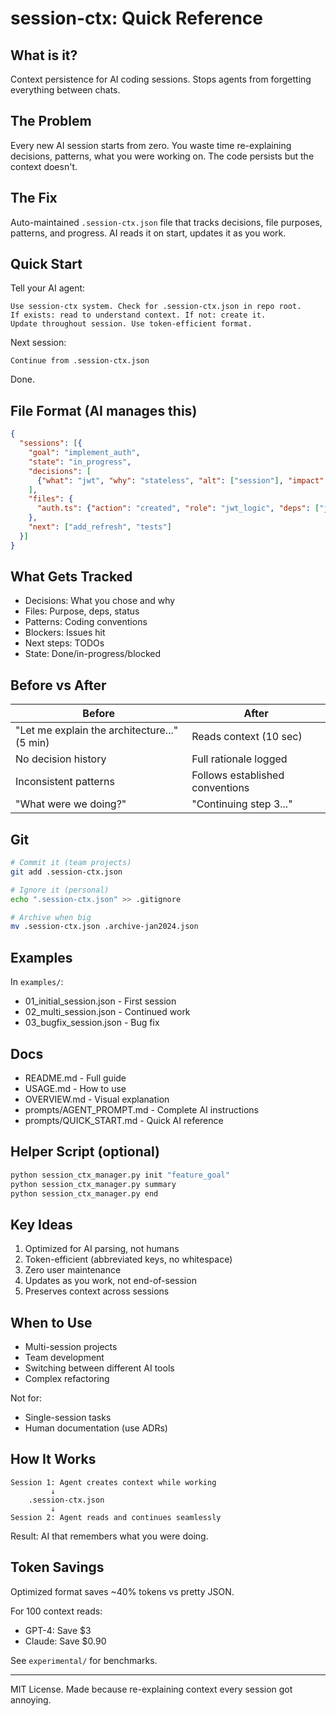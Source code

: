 # session-ctx: Quick Reference

## What is it?

Context persistence for AI coding sessions. Stops agents from forgetting everything between chats.

## The Problem

Every new AI session starts from zero. You waste time re-explaining decisions, patterns, what you were working on. The code persists but the context doesn't.

## The Fix

Auto-maintained `.session-ctx.json` file that tracks decisions, file purposes, patterns, and progress. AI reads it on start, updates it as you work.

## Quick Start

Tell your AI agent:
```
Use session-ctx system. Check for .session-ctx.json in repo root.
If exists: read to understand context. If not: create it.
Update throughout session. Use token-efficient format.
```

Next session:
```
Continue from .session-ctx.json
```

Done.

## File Format (AI manages this)
```json
{
  "sessions": [{
    "goal": "implement_auth",
    "state": "in_progress",
    "decisions": [
      {"what": "jwt", "why": "stateless", "alt": ["session"], "impact": ["auth.ts"]}
    ],
    "files": {
      "auth.ts": {"action": "created", "role": "jwt_logic", "deps": ["jsonwebtoken"]}
    },
    "next": ["add_refresh", "tests"]
  }]
}
```

## What Gets Tracked

- Decisions: What you chose and why
- Files: Purpose, deps, status
- Patterns: Coding conventions
- Blockers: Issues hit
- Next steps: TODOs
- State: Done/in-progress/blocked

## Before vs After

| Before | After |
|--------|-------|
| "Let me explain the architecture..." (5 min) | Reads context (10 sec) |
| No decision history | Full rationale logged |
| Inconsistent patterns | Follows established conventions |
| "What were we doing?" | "Continuing step 3..." |

## Git

```bash
# Commit it (team projects)
git add .session-ctx.json

# Ignore it (personal)
echo ".session-ctx.json" >> .gitignore

# Archive when big
mv .session-ctx.json .archive-jan2024.json
```

## Examples

In `examples/`:
- 01_initial_session.json - First session
- 02_multi_session.json - Continued work
- 03_bugfix_session.json - Bug fix

## Docs

- README.md - Full guide
- USAGE.md - How to use
- OVERVIEW.md - Visual explanation
- prompts/AGENT_PROMPT.md - Complete AI instructions
- prompts/QUICK_START.md - Quick AI reference

## Helper Script (optional)

```bash
python session_ctx_manager.py init "feature_goal"
python session_ctx_manager.py summary
python session_ctx_manager.py end
```

## Key Ideas

1. Optimized for AI parsing, not humans
2. Token-efficient (abbreviated keys, no whitespace)
3. Zero user maintenance
4. Updates as you work, not end-of-session
5. Preserves context across sessions

## When to Use

- Multi-session projects
- Team development
- Switching between different AI tools
- Complex refactoring

Not for:
- Single-session tasks
- Human documentation (use ADRs)

## How It Works

```
Session 1: Agent creates context while working
         ↓
    .session-ctx.json
         ↓
Session 2: Agent reads and continues seamlessly
```

Result: AI that remembers what you were doing.

## Token Savings

Optimized format saves ~40% tokens vs pretty JSON.

For 100 context reads:
- GPT-4: Save $3
- Claude: Save $0.90

See `experimental/` for benchmarks.

---

MIT License. Made because re-explaining context every session got annoying.
